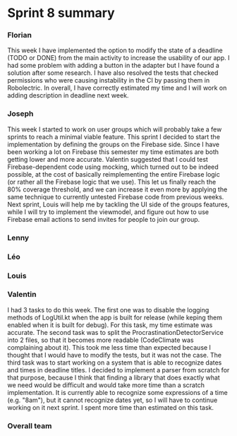 Sprint 8 summary
================

### Florian
This week I have implemented the option to modify the state of a deadline (TODO or DONE) from the main 
activity to increase the usability of our app. I had some problem with adding a button in the adapter
but I have found a solution after some research. I have also resolved the tests that checked permissions
who were causing instability in the CI by passing them in Robolectric. In overall, I have correctly 
estimated my time and I will work on adding description in deadline next week.

### Joseph

This week I started to work on user groups which will probably take a few
sprints to reach a minimal viable feature. This sprint I decided to start
the implementation by defining the groups on the Firebase side. Since I
have been working a lot on Firebase this semester my time estimates are
both getting lower and more accurate. Valentin suggested that I could test
Firebase-dependent code using mocking, which turned out to be indeed
possible, at the cost of basically reimplementing the entire Firebase logic
(or rather all the Firebase logic that we use). This let us finally reach the
80% coverage threshold, and we can increase it even more by applying the same
technique to currently untested Firebase code from previous weeks. Next
sprint, Louis will help me by tackling the UI side of the groups features,
while I will try to implement the viewmodel, and figure out how to use
Firebase email actions to send invites for people to join our group.

### Lenny

### Léo

### Louis

### Valentin
I had 3 tasks to do this week. The first one was to disable the logging methods of LogUtil.kt when the
app is built for release (while keping them enabled when it is built for debug). For this task, my time
estimate was accurate. The second task was to split the ProcrastinationDetectorService into 2 files, so
that it becomes more readable (CodeClimate was complaining about it). This took me less time than
expected because I thought that I would have to modify the tests, but it was not the case. The third
task was to start working on a system that is able to recognize dates and times in deadline titles. I
decided to implement a parser from scratch for that purpose, because I think that finding a library that
does exactly what we need would be difficult and would take more time than a scratch implementation. It
is currently able to recognize some expressions of a time (e.g. "8am"), but it cannot recognize dates yet,
so I will have to continue working on it next sprint. I spent more time than estimated on this task.

### Overall team
